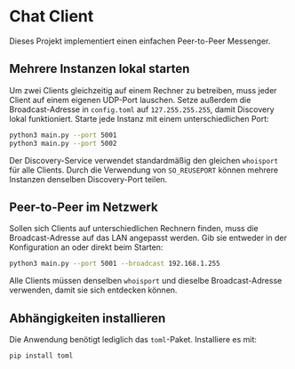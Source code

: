 # Chat Client

Dieses Projekt implementiert einen einfachen Peer-to-Peer Messenger.

## Mehrere Instanzen lokal starten

Um zwei Clients gleichzeitig auf einem Rechner zu betreiben, muss jeder Client auf einem eigenen UDP-Port lauschen. Setze außerdem die Broadcast-Adresse in `config.toml` auf `127.255.255.255`, damit Discovery lokal funktioniert. Starte jede Instanz mit einem unterschiedlichen Port:

```bash
python3 main.py --port 5001
python3 main.py --port 5002
```

Der Discovery-Service verwendet standardmäßig den gleichen `whoisport` für alle Clients. Durch die Verwendung von `SO_REUSEPORT` können mehrere Instanzen denselben Discovery-Port teilen.

## Peer-to-Peer im Netzwerk

Sollen sich Clients auf unterschiedlichen Rechnern finden, muss die Broadcast-Adresse auf das LAN angepasst werden. Gib sie entweder in der Konfiguration an oder direkt beim Starten:

```bash
python3 main.py --port 5001 --broadcast 192.168.1.255
```

Alle Clients müssen denselben `whoisport` und dieselbe Broadcast-Adresse verwenden, damit sie sich entdecken können.

## Abhängigkeiten installieren

Die Anwendung benötigt lediglich das `toml`-Paket. Installiere es mit:

```bash
pip install toml
```
